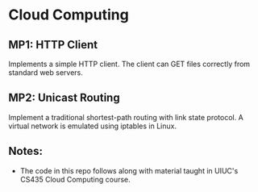 # Cloud Computing

## MP1: HTTP Client

Implements a simple HTTP client. The client can GET files correctly from standard web servers.

## MP2: Unicast Routing

Implement a traditional shortest-path routing with link state protocol. A virtual network is emulated using iptables in Linux.

## Notes:

- The code in this repo follows along with material taught in UIUC's CS435 Cloud Computing course.
